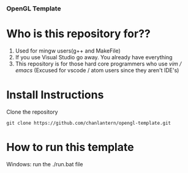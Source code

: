 ### OpenGL Template

# Who is this repository for??

1. Used for mingw users(g++ and MakeFile)
2. If you use Visual Studio go away. You already have everything
3. This repository is for those hard core programmers who use *vim / emacs* (Excused for vscode / atom users since they aren't IDE's)

# Install Instructions 

Clone the repository

```
git clone https://github.com/chanlantern/opengl-template.git
```

# How to run this template

Windows: run the ./run.bat file

